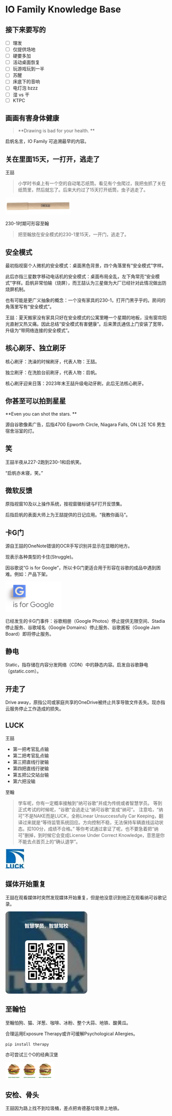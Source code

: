# IO Family Knowledge Base

## 接下来要写的

- [ ] 理发
- [ ] 仅提供场地
- [ ] 硬要多加
- [ ] 活动桌面恢复
- [ ] 玩游戏玩到一半
- [ ] 苏醒
- [ ] 床底下的音响
- [ ] 电灯泡 bzzz
- [ ] 湿 vs 干
- [ ] KTPC

## 画画有害身体健康

> **Drawing is bad for your health. **

启帆名言，IO Family 可追溯最早的内容。

## 关在里面15天，一打开，逃走了

王喆

> 小学时书桌上有一个空的自动笔芯纸筒。看见有个虫爬过，我把虫抓了关在纸筒里，然后就忘了。后来大约过了15天打开纸筒，虫子逃走了。

<img src="assets/muji-mech-pencil-refill.png" alt="muji mech pencil refill" style="zoom:20%;" />

230-1时期可形容至翰

> 把至翰放在安全模式的230-1里15天，一开门，逃走了。

## 安全模式

最初指视窗个人微机的安全模式：桌面黑色背景，四个角落里有“安全模式”字样。

此后亦指三星数字移动电话机的安全模式：桌面布局全乱，左下角常亮“安全模式”字样。启帆非常怕输（烧屏），而王喆认为三星做为大厂已经针对此情况做出防烧屏机制。

也有可能是更广义抽象的概念：一个没有家具的230-1，打开门黑乎乎的。房间的角落里写有“安全模式”。

王喆：夏天搬家没有家具只好在安全模式的公寓里睡一个星期的地板，没有窗帘阳光直射又热又痛。因此总结“安全模式有害健康”。后来萧氏通信上门安装了宽带，升级为“带网络连接的安全模式”。

## 核心刷牙、独立刷牙

核心刷牙：洗澡的时候刷牙，代表人物：王喆。

独立刷牙：在洗脸台前刷牙，代表人物：启帆。

核心刷牙迎来日落：2023年末王喆升级电动牙刷，此后无法核心刷牙。

## 你甚至可以拍到星星

**Even you can shot the stars. **

源自谷歌像素广告，后指4700 Epworth Circle, Niagara Falls, ON L2E 1C6 男生宿舍浴室的灯。

## 笑

王喆半夜从227-2跑到230-1和启帆笑。

“启帆亦未寝，笑。”

## 微软反馈

原指视窗10及以上操作系统，按视窗徽标键与F打开反馈集。

后指启帆的表面大师上为王喆提供的日记应用。“我教你画马”。

## 卡G门

源自王喆的OneNote错误的OCR手写识别并显示在显眼的地方。

现表示各种类型的卡住(Struggle)。

因谷歌说“G is for Google”，所以卡G门更适合用于形容在谷歌的成品中遇到困难。例如：产品下架。

<img src="assets/image-20240708110345255.png" alt="image-20240708110345255" style="zoom:25%;" />

已经发生的卡G门事件：谷歌相册（Google Photos）停止提供无限空间、Stadia停止服务、谷歌域名（Google Domains）停止服务、谷歌酱板（Google Jam Board）即将停止服务。

## 静电

Static，指存储在内容分发网络（CDN）中的静态内容。启发自谷歌静电（gstatic.com）。

## 开走了

Drive away，原指公司或家庭共享的OneDrive被终止共享导致文件丢失。现亦指云服务停止工作造成的损失。

## LUCK

王喆

- 第一把考官乱点输
- 第二把考官乱点输
- 第三把直线行驶输
- 第四把直线行驶输
- 第五把公交站台输
- 第六把没输

至翰

> 学车呢，你有一定概率接触到“纳可谷歌”并成为传统或者智慧学员。
> 等到正式考试的时候呢，“谷歌”会逃走让“纳可谷歌”变成“纳可”。
> 注意哈，“纳可”不是NAKE而是LUCK，全称Linear Unsuccessfully Car Keeping，翻译过来就是“等待监管系统回应。方向控制不稳，无法保持车辆直线运动状态。扣100分，成绩不合格。”
> 等你考试通过拿证了呢，也不要急着把“纳可”删掉，到时候它会变成License Under Correct Knowledge，意思是你不能去点首页上的“确认退学”。

![LUCK logo](assets/c79d65574d20c6e9a5d6a313f8cbf430.jpg)

## 媒体开始重复

王喆在观看媒体时突然发现媒体开始重复，但是他没意识到他正在观看纳可谷歌记录。

<img src="assets/584d89a3a4f10c28f8e2f2c302938a6.jpg" alt="20240629 Theodore Survey" style="zoom: 25%;" />

## 至翰怕

至翰怕狗、猫、洋葱、咖啡、冰粉、整个大蒜、地铁、酸黄瓜。

合理运用Exposure Therapy或许可缓解Psychological Allergies。

`pip install therapy`

亦可尝试三个O的经典汉堡

<img src="assets/image-20240708092856170.png" alt="Triple O's Burgers" style="zoom: 15%;" />

## 安检、骨头

王喆因为路上找不到垃圾桶，差点把肯德基垃圾带上地铁。
